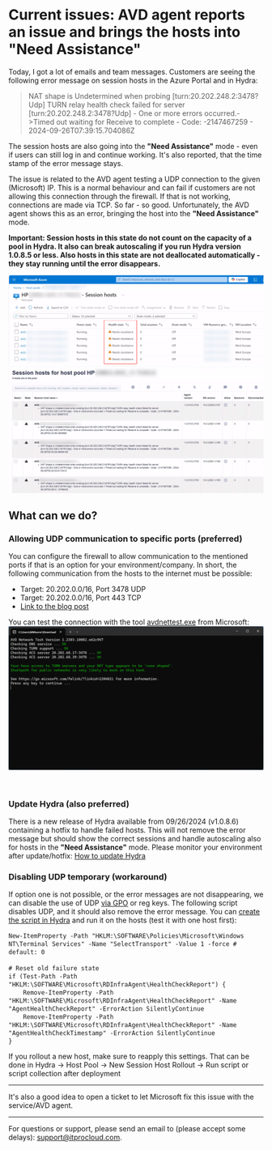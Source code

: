 # Current issues: AVD agent reports an issue and brings the hosts into **"Need Assistance"**

Today, I got a lot of emails and team messages. Customers are seeing the following error message on session hosts in the Azure Portal and in Hydra:


> NAT shape is Undetermined when probing [turn:20.202.248.2:3478?Udp] TURN relay health check failed for server [turn:20.202.248.2:3478?Udp] - One or more errors occurred.->Timed out waiting for Receive to complete - Code: -2147467259 - 2024-09-26T07:39:15.704086Z

The session hosts are also going into the **"Need Assistance"** mode - even if users can still log in and continue working. It's also reported, that the time stamp of the error message stays.

The issue is related to the AVD agent testing a UDP connection to the given (Microsoft) IP. This is a normal behaviour and can fail if customers are not allowing this connection through the firewall. If that is not working, connections are made via TCP. So far - so good. Unfortunately, the AVD agent shows this as an error, bringing the host into the **"Need Assistance"** mode.

**Important: Session hosts in this state do not count on the capacity of a pool in Hydra. It also can break autoscaling if you run Hydra version 1.0.8.5 or less. Also hosts in this state are **not** deallocated automatically - they stay running until the error disappears.**



![Download](./media/NA-AzurePortal.png)
![Download](./media/NA-Hydra.png)



## What can we do?


### Allowing UDP communication to specific ports (preferred)
You can configure the firewall to allow communication to the mentioned ports if that is an option for your environment/company. In short, the following communication from the hosts to the internet must be possible:
- Target: 20.202.0.0/16, Port 3478 UDP
- Target: 20.202.0.0/16, Port 443 TCP
- [Link to the blog post](https://learn.microsoft.com/en-us/azure/virtual-desktop/rdp-shortpath?tabs=public-networks)

You can test the connection with the tool [avdnettest.exe](https://learn.microsoft.com/en-us/azure/virtual-desktop/troubleshoot-rdp-shortpath) from Microsoft:
![Download](./media/NA-avdnettest.png)

<br/>

### Update Hydra (also preferred)
There is a new release of Hydra available from 09/26/2024 (v1.0.8.6) containing a hotfix to handle failed hosts. This will not remove the error message but should show the correct sessions and handle autoscaling also for hosts in the **"Need Assistance"** mode. Please monitor your environment after update/hotfix: [How to update Hydra](https://github.com/MarcelMeurer/WVD-Hydra?tab=readme-ov-file#updates-and-releases)
<br/>

### Disabling UDP temporary (workaround)
If option one is not possible, or the error messages are not disappearing, we can disable the use of UDP [via GPO](https://admx.help/?Category=Windows_10_2016&Policy=Microsoft.Policies.TerminalServer::TS_SELECT_TRANSPORT) or reg keys. The following script disables UDP, and it should also remove the error message. You can [create the script in Hydra](https://github.com/MarcelMeurer/WVD-Hydra/blob/main/README.md#scripts-and-script-collections) and run it on the hosts (test it with one host first):

```
New-ItemProperty -Path "HKLM:\SOFTWARE\Policies\Microsoft\Windows NT\Terminal Services" -Name "SelectTransport" -Value 1 -force # default: 0

# Reset old failure state
if (Test-Path -Path "HKLM:\SOFTWARE\Microsoft\RDInfraAgent\HealthCheckReport") {
    Remove-ItemProperty -Path "HKLM:\SOFTWARE\Microsoft\RDInfraAgent\HealthCheckReport" -Name "AgentHealthCheckReport" -ErrorAction SilentlyContinue
    Remove-ItemProperty -Path "HKLM:\SOFTWARE\Microsoft\RDInfraAgent\HealthCheckReport" -Name "AgentHealthCheckTimestamp" -ErrorAction SilentlyContinue
}
```
If you rollout a new host, make sure to reapply this settings. That can be done in Hydra -> Host Pool -> New Session Host Rollout -> Run script or script collection after deployment
<br/>

---
It's also a good idea to open a ticket to let Microsoft fix this issue with the service/AVD agent.

---
For questions or support, please send an email to (please accept some delays): support@itprocloud.com.


